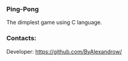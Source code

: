 ### Ping-Pong

The dimplest game using C language.

### Contacts:

Developer: https://github.com/ByAlexandrow/
